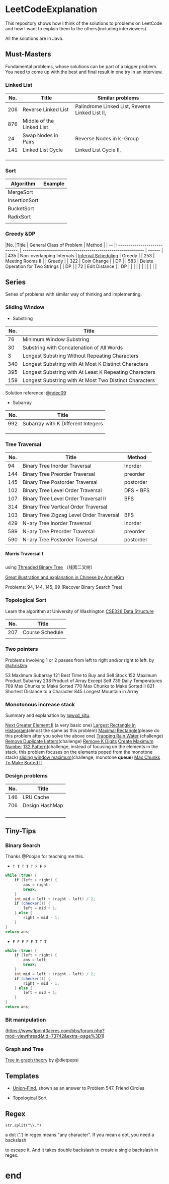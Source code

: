 # LeetCodeExplanation

This repository shows how I think of the solutions to problems on LeetCode and how I want to explain them to the others(including interviewers). 

All the solutions are in Java.

## Must-Masters

Fundamental problems, whose solutions can be part of a bigger problem. You need to come up with the best and final result in one try in an interview.

### Linked List

| No.  | Title                     | Similar problems                                |
| ---- | ------------------------- | ----------------------------------------------- |
| 206  | Reverse Linked List       | Palindrome Linked List, Reverse Linked List II, |
| 876  | Middle of the Linked List |                                                 |
| 24   | Swap Nodes in Pairs       | Reverse Nodes in k-Group                        |
| 141  | Linked List Cycle         | Linked List Cycle II,                           |
|      |                           |                                                 |
|      |                           |                                                 |
|      |                           |                                                 |

### Sort

| Algorithm     | Example |
| ------------- | ------- |
| MergeSort     |         |
| InsertionSort |         |
| BucketSort    |         |
| RadixSort     |         |
|               |         |

### Greedy &DP

|No. |Title               | General Class of Problem                                     | Method |
| -- |: ----------------------------: | ------------------------------------------------------------ | ------ |
| 435 | Non-overlapping Intervals | [Interval Scheduling](<https://en.wikipedia.org/wiki/Interval_scheduling>) | Greedy |
| 253 | Meeting Rooms II          |                                                              | Greedy |
| 322 | Coin Change               |                                                              | DP     |
| 583 | Delete Operation for Two Strings | | DP |
| 72 | Edit Distance | | DP |
|  |  | |  |
|  |  | |  |

## Series

Series of problems with similar way of thinking and implementing.

### Sliding Window

* Substring

| No.  | Title                                                  |
| ---- | ------------------------------------------------------ |
| 76   | Minimum Window Substring                               |
| 30   | Substring with Concatenation of All Words              |
| 3    | Longest Substring Without Repeating Characters         |
| 340  | Longest Substring with At Most K Distinct Characters   |
| 395  | Longest Substring with At Least K Repeating Characters |
| 159  | Longest Substring with At Most Two Distinct Characters |

Solution reference: [@ndec09](<https://leetcode.com/problems/minimum-window-substring/discuss/26808/Here-is-a-10-line-template-that-can-solve-most-'substring'-problems>)

* Subarray

| No.  | Title                              |
| ---- | ---------------------------------- |
| 992  | Subarray with K Different Integers |
|      |                                    |
|      |                                    |
|      |                                    |



### Tree Traversal

| No.  | Title    | Method  |
| ---- | --------------------------------- | --------- |
| 94   | Binary Tree Inorder Traversal     | Inorder   |
| 144  | Binary Tree Preorder Traversal    | preorder  |
| 145  | Binary Tree Postorder Traversal   | postorder |
| 102  | Binary Tree Level Order Traversal | DFS + BFS |
| 107 | Binary Tree Level Order Traversal II | BFS |
| 314 | Binary Tree Vertical Order Traversal |  |
| 103 | Binary Tree Zigzag Level Order Traversal | BFS |
| 429   | N-ary Tree Inorder Traversal     | Inorder   |
| 589  | N-ary Tree Preorder Traversal    | preorder  |
| 590  | N-ary Tree Postorder Traversal   | postorder |

#### Morris Traversal :exclamation:

using [Threaded Binary Tree](https://en.wikipedia.org/wiki/Threaded_binary_tree) （线索二叉树）

[Great illustration and explanation in Chinese by AnnieKim](<https://www.cnblogs.com/AnnieKim/archive/2013/06/15/morristraversal.html>)

Problems: 94, 144, 145, 99 (Recover Binary Search Tree)

### Topological Sort

Learn the algorithm at University of Washington [CSE326 Data Structure](<https://courses.cs.washington.edu/courses/cse326/03wi/lectures/RaoLect20.pdf>)

| No.  | Title           |
| ---- | --------------- |
| 207  | Course Schedule |
|      |                 |

### Two pointers

Problems involving 1 or 2 passes from left to right and/or right to left. by [@chrislzm](<https://leetcode.com/problems/longest-mountain-in-array/discuss/135593/C%2B%2BJavaPython-1-pass-and-O(1)-space>).

53 Maximum Subarray
121 Best Time to Buy and Sell Stock
152 Maximum Product Subarray
238 Product of Array Except Self
739 Daily Temperatures
769 Max Chunks to Make Sorted
770 Max Chunks to Make Sorted II
821 Shortest Distance to a Character
845 Longest Mountain in Array

### Monotonous increase  stack

Summary and explanation by [@wxd_sjtu](<https://leetcode.com/problems/sum-of-subarray-minimums/discuss/178876/stack-solution-with-very-detailed-explanation-step-by-step>).

[Next Greater Element II](https://leetcode.com/problems/Next-Greater-Element-II/description/) (a very basic one)
[Largest Rectangle in Histogram](https://leetcode.com/problems/Largest-Rectangle-in-Histogram/description/)(almost the same as this problem)
[Maximal Rectangle](https://leetcode.com/problems/Maximal-Rectangle/description/)(please do this problem after you solve the above one)
[Trapping Rain Water](https://leetcode.com/problems/Trapping-Rain-Water/description/) (challenge)
[Remove Duplicate Letters](https://leetcode.com/problems/remove-duplicate-letters/description/)(challenge)
[Remove K Digits](https://leetcode.com/problems/remove-k-digits/description/)
[Create Maximum Number](https://leetcode.com/problems/create-maximum-number/description/)
[132 Pattern](https://leetcode.com/problems/132-pattern/description/)(challenge, instead of focusing on the elements in the stack, this problem focuses on the elements poped from the monotone stack)
[sliding window maximum](https://leetcode.com/problems/sliding-window-maximum/description/)(challenge, monotone **queue**)
[Max Chunks To Make Sorted II](https://leetcode.com/problems/Max-Chunks-To-Make-Sorted-II/description/)

### Design problems

| No.  | Title          |
| ---- | -------------- |
| 146  | LRU Cache      |
| 706  | Design HashMap |
|      |                |
|      |                |
|      |                |
|      |                |



## Tiny-Tips

### Binary Search 

Thanks @Poojan for teaching me this.

* `T T T T T F F F `

```java
while (true) {
    if (left > right) {
        ans = right;
        break;
    }
    int mid = left + (right - left) / 2;
    if (checker()) {
        left = mid + 1;
    } else {
        right = mid - 1;
    }
}
return ans;
```

* `F F F F F T T T`

```java
while (true) {
	if (left > right) {
        ans = left;
        break;
    }
    int mid = left + (right - left) / 2;
    if (checker()) {
        right = mid - 1;
    } else {
        left = mid + 1;
    }
}
return ans;
```



### Bit manipulation

(https://www.1point3acres.com/bbs/forum.php?mod=viewthread&tid=73742&extra=page%3D1)

### Graph and Tree

[Tree in graph theory](<https://leetcode.com/problems/minimum-height-trees/discuss/76055/Share-some-thoughts>) by @dietpepsi

## Templates

* [Union-Find]([template]Union-Find.java), shown as an answer to Problem 547. Friend Circles

* [Topological Sort]([template][template]Topological-Sort)

## Regex

`str.split("\\.")`

a dot ('.') in regex means "any character". If you mean a dot, you need a backslash

to escape it. And it takes double backslash to create a single backslash in regex.





# end

